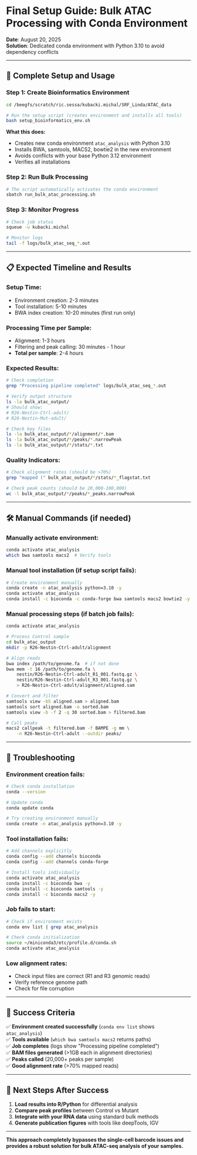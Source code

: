 # Final Setup Guide: Bulk ATAC Processing with Conda Environment

**Date**: August 20, 2025  
**Solution**: Dedicated conda environment with Python 3.10 to avoid dependency conflicts

---

## 🎯 Complete Setup and Usage

### **Step 1: Create Bioinformatics Environment**
```bash
cd /beegfs/scratch/ric.sessa/kubacki.michal/SRF_Linda/ATAC_data

# Run the setup script (creates environment and installs all tools)
bash setup_bioinformatics_env.sh
```

**What this does:**
- Creates new conda environment `atac_analysis` with Python 3.10
- Installs BWA, samtools, MACS2, bowtie2 in the new environment
- Avoids conflicts with your base Python 3.12 environment
- Verifies all installations

### **Step 2: Run Bulk Processing**
```bash
# The script automatically activates the conda environment
sbatch run_bulk_atac_processing.sh
```

### **Step 3: Monitor Progress**
```bash
# Check job status
squeue -u kubacki.michal

# Monitor logs
tail -f logs/bulk_atac_seq_*.out
```

---

## 📋 Expected Timeline and Results

### **Setup Time**: 
- Environment creation: 2-3 minutes
- Tool installation: 5-10 minutes
- BWA index creation: 10-20 minutes (first run only)

### **Processing Time per Sample**:
- Alignment: 1-3 hours
- Filtering and peak calling: 30 minutes - 1 hour
- **Total per sample**: 2-4 hours

### **Expected Results**:
```bash
# Check completion
grep "Processing pipeline completed" logs/bulk_atac_seq_*.out

# Verify output structure
ls -la bulk_atac_output/
# Should show:
# R26-Nestin-Ctrl-adult/
# R26-Nestin-Mut-adult/

# Check key files
ls -la bulk_atac_output/*/alignment/*.bam
ls -la bulk_atac_output/*/peaks/*.narrowPeak
ls -la bulk_atac_output/*/stats/*.txt
```

### **Quality Indicators**:
```bash
# Check alignment rates (should be >70%)
grep "mapped (" bulk_atac_output/*/stats/*_flagstat.txt

# Check peak counts (should be 20,000-100,000)
wc -l bulk_atac_output/*/peaks/*_peaks.narrowPeak
```

---

## 🛠️ Manual Commands (if needed)

### **Manually activate environment**:
```bash
conda activate atac_analysis
which bwa samtools macs2  # Verify tools
```

### **Manual tool installation** (if setup script fails):
```bash
# Create environment manually
conda create -n atac_analysis python=3.10 -y
conda activate atac_analysis
conda install -c bioconda -c conda-forge bwa samtools macs2 bowtie2 -y
```

### **Manual processing steps** (if batch job fails):
```bash
conda activate atac_analysis

# Process Control sample
cd bulk_atac_output
mkdir -p R26-Nestin-Ctrl-adult/alignment

# Align reads
bwa index /path/to/genome.fa  # if not done
bwa mem -t 16 /path/to/genome.fa \
    nestin/R26-Nestin-Ctrl-adult_R1_001.fastq.gz \
    nestin/R26-Nestin-Ctrl-adult_R3_001.fastq.gz \
    > R26-Nestin-Ctrl-adult/alignment/aligned.sam

# Convert and filter
samtools view -bS aligned.sam > aligned.bam
samtools sort aligned.bam -o sorted.bam
samtools view -b -f 2 -q 30 sorted.bam > filtered.bam

# Call peaks
macs2 callpeak -t filtered.bam -f BAMPE -g mm \
    -n R26-Nestin-Ctrl-adult --outdir peaks/
```

---

## 🚨 Troubleshooting

### **Environment creation fails**:
```bash
# Check conda installation
conda --version

# Update conda
conda update conda

# Try creating environment manually
conda create -n atac_analysis python=3.10 -y
```

### **Tool installation fails**:
```bash
# Add channels explicitly
conda config --add channels bioconda
conda config --add channels conda-forge

# Install tools individually
conda activate atac_analysis
conda install -c bioconda bwa -y
conda install -c bioconda samtools -y
conda install -c bioconda macs2 -y
```

### **Job fails to start**:
```bash
# Check if environment exists
conda env list | grep atac_analysis

# Check conda initialization
source ~/miniconda3/etc/profile.d/conda.sh
conda activate atac_analysis
```

### **Low alignment rates**:
- Check input files are correct (R1 and R3 genomic reads)
- Verify reference genome path
- Check for file corruption

---

## 🎯 Success Criteria

✅ **Environment created successfully** (`conda env list` shows `atac_analysis`)  
✅ **Tools available** (`which bwa samtools macs2` returns paths)  
✅ **Job completes** (logs show "Processing pipeline completed")  
✅ **BAM files generated** (>1GB each in alignment directories)  
✅ **Peaks called** (20,000+ peaks per sample)  
✅ **Good alignment rate** (>70% mapped reads)  

---

## 🎉 Next Steps After Success

1. **Load results into R/Python** for differential analysis
2. **Compare peak profiles** between Control vs Mutant
3. **Integrate with your RNA data** using standard bulk methods
4. **Generate publication figures** with tools like deepTools, IGV

---

**This approach completely bypasses the single-cell barcode issues and provides a robust solution for bulk ATAC-seq analysis of your samples.**